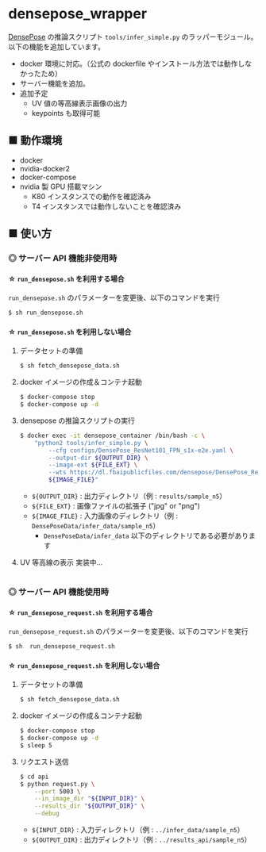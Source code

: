 # densepose_wrapper
[DensePose](https://github.com/facebookresearch/DensePose) の推論スクリプト `tools/infer_simple.py` のラッパーモジュール。<br>
以下の機能を追加しています。

- docker 環境に対応。（公式の dockerfile やインストール方法では動作しなかったため）
- サーバー機能を追加。
- 追加予定
    - UV 値の等高線表示画像の出力
    - keypoints も取得可能

## ■ 動作環境

- docker
- nvidia-docker2
- docker-compose
- nvidia 製 GPU 搭載マシン
    - K80 インスタンスでの動作を確認済み
    - T4 インスタンスでは動作しないことを確認済み

## ■ 使い方

### ◎ サーバー API 機能非使用時

#### ☆ `run_densepose.sh` を利用する場合

`run_densepose.sh` のパラメーターを変更後、以下のコマンドを実行

```sh
$ sh run_densepose.sh
```

#### ☆ `run_densepose.sh` を利用しない場合

1. データセットの準備
    ```sh
    $ sh fetch_densepose_data.sh
    ```

1. docker イメージの作成＆コンテナ起動
    ```sh
    $ docker-compose stop
    $ docker-compose up -d
    ```

1. densepose の推論スクリプトの実行
    ```sh
    $ docker exec -it densepose_container /bin/bash -c \
        "python2 tools/infer_simple.py \
            --cfg configs/DensePose_ResNet101_FPN_s1x-e2e.yaml \
            --output-dir ${OUTPUT_DIR} \
            --image-ext ${FILE_EXT} \
            --wts https://dl.fbaipublicfiles.com/densepose/DensePose_ResNet101_FPN_s1x-e2e.pkl \
            ${IMAGE_FILE}"
    ```
    - `${OUTPUT_DIR}` : 出力ディレクトリ（例 : `results/sample_n5`）
    - `${FILE_EXT}` : 画像ファイルの拡張子 ("jpg" or "png")
    - `${IMAGE_FILE}` : 入力画像のディレクトリ（例 : `DensePoseData/infer_data/sample_n5`）
        - `DensePoseData/infer_data` 以下のディレクトリである必要があります

1. UV 等高線の表示
    実装中...
    ```sh
    ```

### ◎ サーバー API 機能使用時

#### ☆ `run_densepose_request.sh` を利用する場合

`run_densepose_request.sh` のパラメーターを変更後、以下のコマンドを実行
```sh
$ sh  run_densepose_request.sh
```

#### ☆ `run_densepose_request.sh` を利用しない場合

1. データセットの準備
    ```sh
    $ sh fetch_densepose_data.sh
    ```

1. docker イメージの作成＆コンテナ起動
    ```sh
    $ docker-compose stop
    $ docker-compose up -d
    $ sleep 5
    ```

1. リクエスト送信
    ```sh
    $ cd api
    $ python request.py \
        --port 5003 \
        --in_image_dir "${INPUT_DIR}" \
        --results_dir "${OUTPUT_DIR}" \
        --debug
    ```
    - `${INPUT_DIR}` : 入力ディレクトリ（例 : `../infer_data/sample_n5`）
    - `${OUTPUT_DIR}` : 出力ディレクトリ（例 : `../results_api/sample_n5`）
